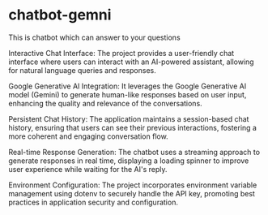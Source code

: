 # chatbot-gemni
This is chatbot which can answer to your questions

Interactive Chat Interface: The project provides a user-friendly chat interface where users can interact with an AI-powered assistant, allowing for natural language queries and responses.

Google Generative AI Integration: It leverages the Google Generative AI model (Gemini) to generate human-like responses based on user input, enhancing the quality and relevance of the conversations.

Persistent Chat History: The application maintains a session-based chat history, ensuring that users can see their previous interactions, fostering a more coherent and engaging conversation flow.

Real-time Response Generation: The chatbot uses a streaming approach to generate responses in real time, displaying a loading spinner to improve user experience while waiting for the AI's reply.

Environment Configuration: The project incorporates environment variable management using dotenv to securely handle the API key, promoting best practices in application security and configuration.
